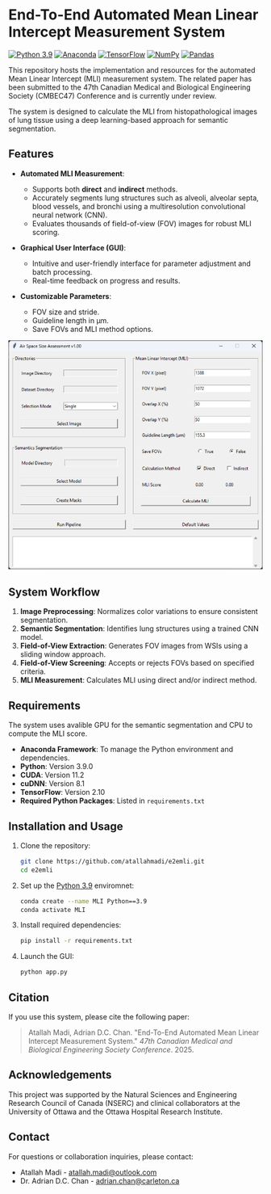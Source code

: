 
# End-To-End Automated Mean Linear Intercept Measurement System

[![Python 3.9](https://img.shields.io/badge/Python-3.9-blue)](https://www.python.org/downloads/release/python-390/)
[![Anaconda](https://img.shields.io/badge/Environment-Anaconda-green)](https://www.anaconda.com/) 
[![TensorFlow](https://img.shields.io/badge/Framework-TensorFlow-orange)](https://www.tensorflow.org/) 
[![NumPy](https://img.shields.io/badge/Library-NumPy-blue)](https://numpy.org/) 
[![Pandas](https://img.shields.io/badge/Library-Pandas-purple)](https://pandas.pydata.org/) 

This repository hosts the implementation and resources for the automated Mean Linear Intercept (MLI) measurement system. The related paper has been submitted to the 47th Canadian Medical and Biological Engineering Society (CMBEC47) Conference and is currently under review.

The system is designed to calculate the MLI from histopathological images of lung tissue using a deep learning-based approach for semantic segmentation.


## Features
- **Automated MLI Measurement**:
  - Supports both **direct** and **indirect** methods.
  - Accurately segments lung structures such as alveoli, alveolar septa, blood vessels, and bronchi using a multiresolution convolutional neural network (CNN).
  - Evaluates thousands of field-of-view (FOV) images for robust MLI scoring.

- **Graphical User Interface (GUI)**:
  - Intuitive and user-friendly interface for parameter adjustment and batch processing.
  - Real-time feedback on progress and results.

- **Customizable Parameters**:
  - FOV size and stride.
  - Guideline length in µm.
  - Save FOVs and MLI method options.

![Air Space Size Assessment GUI](image/gui.png)


## System Workflow

1. **Image Preprocessing**: Normalizes color variations to ensure consistent segmentation.
2. **Semantic Segmentation**: Identifies lung structures using a trained CNN model.
3. **Field-of-View Extraction**: Generates FOV images from WSIs using a sliding window approach.
4. **Field-of-View Screening**: Accepts or rejects FOVs based on specified criteria.
5. **MLI Measurement**: Calculates MLI using direct and/or indirect method.


## Requirements

The system uses avalible GPU for the semantic segmentation and CPU to compute the MLI score.
- **Anaconda Framework**: To manage the Python environment and dependencies.
- **Python**: Version 3.9.0
- **CUDA**: Version 11.2
- **cuDNN**: Version 8.1
- **TensorFlow**: Version 2.10
- **Required Python Packages**: Listed in `requirements.txt`


## Installation and Usage

1. Clone the repository:
   ```bash
   git clone https://github.com/atallahmadi/e2emli.git
   cd e2emli
   ```

2. Set up the [Python 3.9](https://www.python.org/) enviromnet:
   ```bash
   conda create --name MLI Python==3.9
   conda activate MLI
   ```

3. Install required dependencies:
   ```bash
   pip install -r requirements.txt
   ```

4. Launch the GUI:
   ```bash
   python app.py
   ```


## Citation

If you use this system, please cite the following paper:
> Atallah Madi, Adrian D.C. Chan. "End-To-End Automated Mean Linear Intercept Measurement System." *47th Canadian Medical and Biological Engineering Society Conference*. 2025.


## Acknowledgements

This project was supported by the Natural Sciences and Engineering Research Council of Canada (NSERC) and clinical collaborators at the University of Ottawa and the Ottawa Hospital Research Institute.


## Contact

For questions or collaboration inquiries, please contact:
- Atallah Madi - [atallah.madi@outlook.com](mailto:atallah.madi@outlook.com)
- Dr. Adrian D.C. Chan - [adrian.chan@carleton.ca](mailto:Adrian.Chan@carleton.ca)
